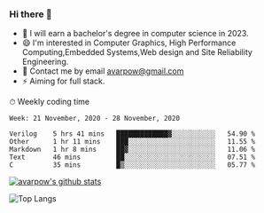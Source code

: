 ### Hi there 👋
<!--I have been a GitHub member for [![Years Badge](https://badges.pufler.dev/years/avarpow)](https://badges.pufler.dev)-->
- 🌱 I will earn a bachelor's degree in computer science in 2023.
- 😄 I'm interested in Computer Graphics, High Performance Computing,Embedded Systems,Web design and Site Reliability Engineering.
- 💬 Contact me by email avarpow@gmail.com
- ⚡ Aiming for full stack.

<!--💻 Coding Activity Logging

[![Commits Badge](https://badges.pufler.dev/commits/weekly/avarpow)](https://badges.pufler.dev)-->

⏱ Weekly coding time
<!--START_SECTION:waka-->
```text
Week: 21 November, 2020 - 28 November, 2020

Verilog    5 hrs 41 mins   █████████████▓░░░░░░░░░░░   54.90 % 
Other      1 hr 11 mins    ███░░░░░░░░░░░░░░░░░░░░░░   11.55 % 
Markdown   1 hr 8 mins     ██▓░░░░░░░░░░░░░░░░░░░░░░   11.06 % 
Text       46 mins         ██░░░░░░░░░░░░░░░░░░░░░░░   07.51 % 
C          35 mins         █▒░░░░░░░░░░░░░░░░░░░░░░░   05.77 % 
```
<!--END_SECTION:waka-->

[![avarpow's github stats](https://github-readme-stats.vercel.app/api?username=avarpow&count_private=true&show_icons=true&hide=issues&hide_border=true)](https://github.com/anuraghazra/github-readme-stats)

![Top Langs](https://github-readme-stats.vercel.app/api/top-langs/?username=avarpow&layout=compact&hide_border=true) 
<!--[![avarpow's wakatime stats](https://github-readme-stats.vercel.app/api/wakatime?username=avarpow)](https://github.com/anuraghazra/github-readme-stats)-->
